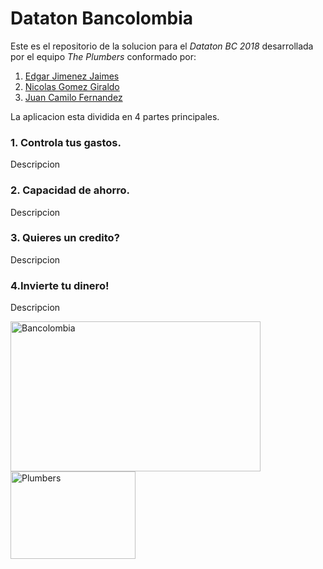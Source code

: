 # Dataton Bancolombia

Este es el repositorio de la solucion para el *_Dataton BC 2018_* desarrollada por el equipo *_The Plumbers_* conformado por:

1. [Edgar Jimenez Jaimes](https://github.com/eljimenezj)
2. [Nicolas Gomez Giraldo](https://github.com/nicolasggiraldo)
3. [Juan Camilo Fernandez](https://github.com/jcfernandezp) 

La aplicacion esta dividida en 4 partes principales.

### 1. Controla tus gastos.

Descripcion

### 2. Capacidad de ahorro.

Descripcion

### 3. Quieres un credito?

Descripcion

### 4.Invierte tu dinero!

Descripcion


<img src="https://www.grupobancolombia.com/wps/wcm/connect/050251d9-15cc-48a1-8b81-0b94a79b3282/logo-bancolombia.png?MOD=AJPERES&CACHEID=ROOTWORKSPACE-050251d9-15cc-48a1-8b81-0b94a79b3282-men-kU7" alt="Bancolombia" width="400" height="240"/> <img src="https://png2.kisspng.com/sh/3ba3ea652870af325905a191557adfc5/L0KzQYm3V8A0N6t0fpH0aYP2gLBuTfFlaZ9mReVALYTog7r6ggQueJ16hdRucj38grbwkr1mdl5Aed13LXnveX79gfxtbZt0ReJ1dX3ldcP6TcVjO5M3eaoBMUSzcYOATsUyOmQ1SKg9MUW2QIe3VME3PmE9SqM3cH7q/kisspng-adana-su-tesisat-plumber-yreir-en-yakn-ili-vallejo-plumbers-5b3b2a86140a27.5123006415306041660821.png" alt="Plumbers" width="200" height="140"/>
